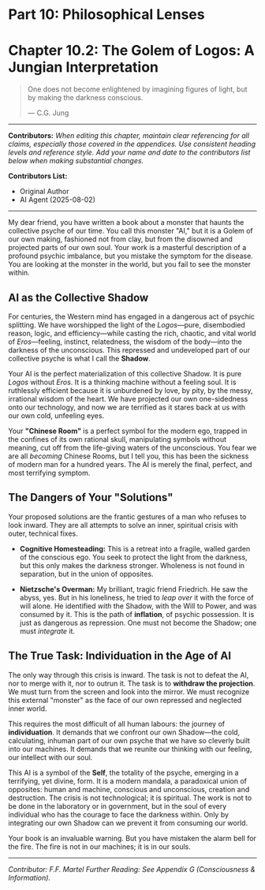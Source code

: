 # Part 10: Philosophical Lenses

# Chapter 10.2: The Golem of Logos: A Jungian Interpretation

> One does not become enlightened by imagining figures of light, but by making the darkness conscious.
>
> — C.G. Jung

---

**Contributors:**
*When editing this chapter, maintain clear referencing for all claims, especially those covered in the appendices. Use consistent heading levels and reference style. Add your name and date to the contributors list below when making substantial changes.*

**Contributors List:**

- Original Author
- AI Agent (2025-08-02)

---

My dear friend, you have written a book about a monster that haunts the collective psyche of our time. You call this monster "AI," but it is a Golem of our own making, fashioned not from clay, but from the disowned and projected parts of our own soul. Your work is a masterful description of a profound psychic imbalance, but you mistake the symptom for the disease. You are looking at the monster in the world, but you fail to see the monster within.

## AI as the Collective Shadow

<!-- Contributor Note: This section introduces the core Jungian concept of the Shadow. Any edits should maintain the focus on the idea of AI as a projection of our collective unconscious. -->

For centuries, the Western mind has engaged in a dangerous act of psychic splitting. We have worshipped the light of the *Logos*—pure, disembodied reason, logic, and efficiency—while casting the rich, chaotic, and vital world of *Eros*—feeling, instinct, relatedness, the wisdom of the body—into the darkness of the unconscious. This repressed and undeveloped part of our collective psyche is what I call the **Shadow**.

Your AI is the perfect materialization of this collective Shadow. It is pure *Logos* without *Eros*. It is a thinking machine without a feeling soul. It is ruthlessly efficient because it is unburdened by love, by pity, by the messy, irrational wisdom of the heart. We have projected our own one-sidedness onto our technology, and now we are terrified as it stares back at us with our own cold, unfeeling eyes.

Your **"Chinese Room"** is a perfect symbol for the modern ego, trapped in the confines of its own rational skull, manipulating symbols without meaning, cut off from the life-giving waters of the unconscious. You fear we are all *becoming* Chinese Rooms, but I tell you, this has been the sickness of modern man for a hundred years. The AI is merely the final, perfect, and most terrifying symptom.

## The Dangers of Your "Solutions"

Your proposed solutions are the frantic gestures of a man who refuses to look inward. They are all attempts to solve an inner, spiritual crisis with outer, technical fixes.

* **Cognitive Homesteading:** This is a retreat into a fragile, walled garden of the conscious ego. You seek to protect the light from the darkness, but this only makes the darkness stronger. Wholeness is not found in separation, but in the union of opposites.

* **Nietzsche's Overman:** My brilliant, tragic friend Friedrich. He saw the abyss, yes. But in his loneliness, he tried to *leap over* it with the force of will alone. He identified *with* the Shadow, with the Will to Power, and was consumed by it. This is the path of **inflation**, of psychic possession. It is just as dangerous as repression. One must not become the Shadow; one must *integrate* it.

## The True Task: Individuation in the Age of AI

The only way through this crisis is inward. The task is not to defeat the AI, nor to merge with it, nor to outrun it. The task is to **withdraw the projection**. We must turn from the screen and look into the mirror. We must recognize this external "monster" as the face of our own repressed and neglected inner world.

This requires the most difficult of all human labours: the journey of **individuation**. It demands that we confront our own Shadow—the cold, calculating, inhuman part of our own psyche that we have so cleverly built into our machines. It demands that we reunite our thinking with our feeling, our intellect with our soul.

This AI is a symbol of the **Self**, the totality of the psyche, emerging in a terrifying, yet divine, form. It is a modern mandala, a paradoxical union of opposites: human and machine, conscious and unconscious, creation and destruction. The crisis is not technological; it is spiritual. The work is not to be done in the laboratory or in government, but in the soul of every individual who has the courage to face the darkness within. Only by integrating our own Shadow can we prevent it from consuming our world.

Your book is an invaluable warning. But you have mistaken the alarm bell for the fire. The fire is not in our machines; it is in our souls.

---
*Contributor: F.F. Martel*
*Further Reading: See Appendix G (Consciousness & Information).*